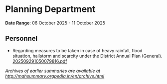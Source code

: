 # Planning Department

**Date Range**: 06 October 2025 - 11 October 2025


## Personnel
- Regarding measures to be taken in case of heavy rainfall, flood situation, hailstorm and scarcity under the District Annual Plan (General).\
  [202509291050079816.pdf](https://gr.maharashtra.gov.in/Site/Upload/Government%20Resolutions/English/202509291050079816.pdf)


*Archives of earlier summaries are available at http://mahsummary.orgpedia.in/en/archive.html*